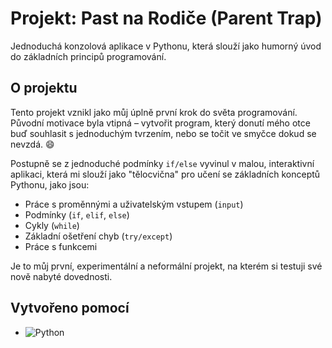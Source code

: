 # Projekt: Past na Rodiče (Parent Trap)

Jednoduchá konzolová aplikace v Pythonu, která slouží jako humorný úvod do základních principů programování.

## O projektu

Tento projekt vznikl jako můj úplně první krok do světa programování. Původní motivace byla vtipná – vytvořit program, který donutí mého otce buď souhlasit s jednoduchým tvrzením, nebo se točit ve smyčce dokud se nevzdá. 😄

Postupně se z jednoduché podmínky `if/else` vyvinul v malou, interaktivní aplikaci, která mi slouží jako "tělocvična" pro učení se základních konceptů Pythonu, jako jsou:

* Práce s proměnnými a uživatelským vstupem (`input`)
* Podmínky (`if`, `elif`, `else`)
* Cykly (`while`)
* Základní ošetření chyb (`try/except`)
* Práce s funkcemi

Je to můj první, experimentální a neformální projekt, na kterém si testuji své nově nabyté dovednosti.

## Vytvořeno pomocí

* ![Python](https://img.shields.io/badge/python-3670A0?style=for-the-badge&logo=python&logoColor=ffdd54)
